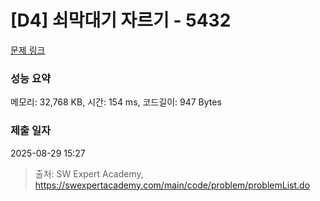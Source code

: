 # [D4] 쇠막대기 자르기 - 5432 

[문제 링크](https://swexpertacademy.com/main/code/problem/problemDetail.do?contestProbId=AWVl47b6DGMDFAXm) 

### 성능 요약

메모리: 32,768 KB, 시간: 154 ms, 코드길이: 947 Bytes

### 제출 일자

2025-08-29 15:27



> 출처: SW Expert Academy, https://swexpertacademy.com/main/code/problem/problemList.do